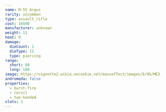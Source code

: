 ```yaml
---
name: M-55 Argus
rarity: uncommon
type: assault_rifle
cost: 16500
manufacturer: unknown
weight: 11
heat: 9
damage:
  dieCount: 1
  dieType: 12
  type: piercing
range:
  short: 60
  long: 180
image: https://vignette2.wikia.nocookie.net/masseffect/images/9/95/ME3_Argus_Assault_Rifle.png/revision/latest?cb=20120317173420
andromeda: false
properties:
  - burst-fire
  - recoil
  - two-handed
slots: 2
---
```

